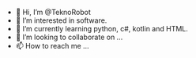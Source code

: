 - 👋 Hi, I’m @TeknoRobot
- 👀 I’m interested in software.
- 🌱 I’m currently learning python, c#, kotlin and HTML.
- 💞️ I’m looking to collaborate on ...
- 📫 How to reach me ...

<!---
TeknoRobot/TeknoRobot is a ✨ special ✨ repository because its `README.md` (this file) appears on your GitHub profile.
You can click the Preview link to take a look at your changes.
--->
